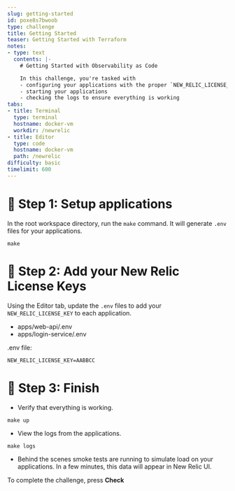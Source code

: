 ```yaml
---
slug: getting-started
id: poxe8s7bwoob
type: challenge
title: Getting Started
teaser: Getting Started with Terraform
notes:
- type: text
  contents: |-
    # Getting Started with Observability as Code

    In this challenge, you're tasked with
    - configuring your applications with the proper `NEW_RELIC_LICENSE_KEY`
    - starting your applications
    - checking the logs to ensure everything is working
tabs:
- title: Terminal
  type: terminal
  hostname: docker-vm
  workdir: /newrelic
- title: Editor
  type: code
  hostname: docker-vm
  path: /newrelic
difficulty: basic
timelimit: 600
---
```


🧪 Step 1: Setup applications
=======================

In the root workspace directory, run the `make` command.
It will generate `.env` files for your applications.

```
make
```

🧪 Step 2: Add your New Relic License Keys
=======================

Using the Editor tab, update the `.env` files to add your `NEW_RELIC_LICENSE_KEY` to each application.

- apps/web-api/.env
- apps/login-service/.env

.env file:
```
NEW_RELIC_LICENSE_KEY=AABBCC
```

🏁 Step 3: Finish
=========

- Verify that everything is working.

```
make up
```

- View the logs from the applications.

```
make logs
```

- Behind the scenes smoke tests are running to simulate load on your applications. In a few minutes, this data will appear in New Relic UI.

To complete the challenge, press **Check**
